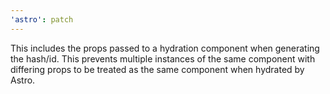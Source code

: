 ```yaml
---
'astro': patch
---
```


This includes the props passed to a hydration component when generating the hash/id. This prevents multiple instances of the same component with differing props to be treated as the same component when hydrated by Astro.
